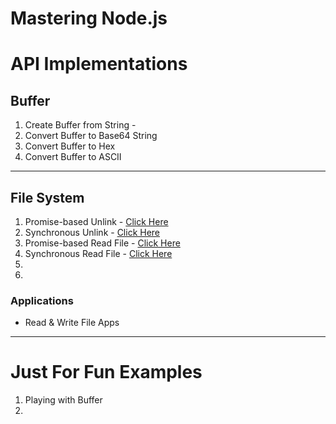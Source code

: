 # Mastering Node.js





# API Implementations



## Buffer



1. Create Buffer from String - 
2. Convert Buffer to Base64 String
3. Convert Buffer to Hex
4. Convert Buffer to ASCII



---



## File System



1. Promise-based Unlink - [Click Here](https://github.com/Cryptolibertarian-id/Mastering-Node.js/blob/main/Filesystem/unlink.ts)
2. Synchronous Unlink - [Click Here](https://github.com/Cryptolibertarian-id/Mastering-Node.js/blob/main/Filesystem/unlinkSync.ts)
3. Promise-based Read File - [Click Here](https://github.com/Cryptolibertarian-id/Mastering-Node.js/blob/main/Filesystem/readfile.ts)
4. Synchronous Read File - [Click Here](https://github.com/Cryptolibertarian-id/Mastering-Node.js/blob/main/Filesystem/readfileSync.ts)
5. 
6. 



### Applications

- Read & Write File Apps





----



# Just For Fun Examples



1. Playing with Buffer
2. 